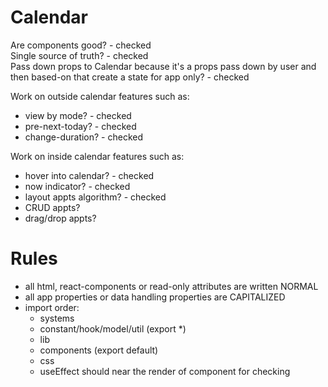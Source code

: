# Calendar

Are components good? - checked  
Single source of truth? - checked  
Pass down props to Calendar because it's a props pass down by user and then based-on that create a state for app only? - checked

Work on outside calendar features such as:

- view by mode? - checked
- pre-next-today? - checked
- change-duration? - checked

Work on inside calendar features such as:

- hover into calendar? - checked
- now indicator? - checked
- layout appts algorithm? - checked
- CRUD appts? 
- drag/drop appts?

# Rules

- all html, react-components or read-only attributes are written NORMAL
- all app properties or data handling properties are CAPITALIZED
- import order:
  - systems
  - constant/hook/model/util (export \*)
  - lib
  - components (export default)
  - css
  - useEffect should near the render of component for checking
